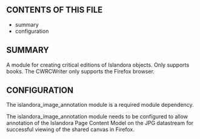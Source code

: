 CONTENTS OF THIS FILE
---------------------

 * summary
 * configuration

SUMMARY
-------

A module for creating critical editions of Islandora objects.  Only supports
books.  The CWRCWriter only supports the Firefox browser.


CONFIGURATION
-------------
The islandora_image_annotation module is a required module dependency.

The islandora_image_annotation module needs to be configured to allow
annotation of the Islandora Page Content Model on the JPG datastream for
successful viewing of the shared canvas in Firefox.
